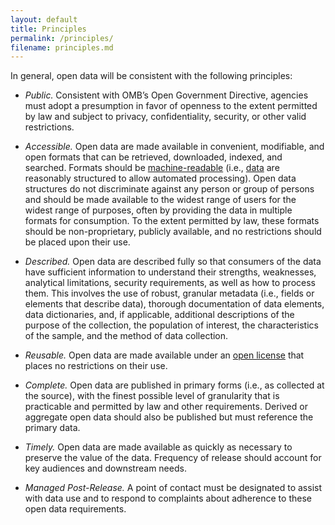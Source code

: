 ```yaml
---
layout: default
title: Principles
permalink: /principles/
filename: principles.md
---
```


In general, open data will be consistent with the following principles:

* *Public.* Consistent with OMB’s Open Government Directive, agencies must adopt a presumption in favor of openness to the extent permitted by law and subject to privacy, confidentiality, security, or other valid restrictions.  

* *Accessible.* Open data are made available in convenient, modifiable, and open formats that can be retrieved, downloaded, indexed, and searched.  Formats should be [machine-readable](/glossary/#machinereadable_file) (i.e., [data](/glossary/#data) are reasonably structured to allow automated processing).  Open data structures do not discriminate against any person or group of persons and should be made available to the widest range of users for the widest range of purposes, often by providing the data in multiple formats for consumption.  To the extent permitted by law, these formats should be non-proprietary, publicly available, and no restrictions should be placed upon their use.

* *Described.* Open data are described fully so that consumers of the data have sufficient information to understand their strengths, weaknesses, analytical limitations, security requirements, as well as how to process them.  This involves the use of robust, granular metadata (i.e., fields or elements that describe data), thorough documentation of data elements, data dictionaries, and, if applicable, additional descriptions of the purpose of the collection, the population of interest, the characteristics of the sample, and the method of data collection.  

* *Reusable.* Open data are made available under an [open license](/open-licenses/) that places no restrictions on their use.

* *Complete.* Open data are published in primary forms (i.e., as collected at the source), with the finest possible level of granularity that is practicable and permitted by law and other requirements.  Derived or aggregate open data should also be published but must reference the primary data.

* *Timely.* Open data are made available as quickly as necessary to preserve the value of the data. Frequency of release should account for key audiences and downstream needs.

* *Managed Post-Release.* A point of contact must be designated to assist with data use and to respond to complaints about adherence to these open data requirements.
